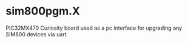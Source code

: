 # sim800pgm.X
PIC32MX470 Curiosity board used as a pc interface for upgrading any SIM800 devices via uart
